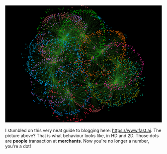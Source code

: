 

<!-- Edit the `index.md` file to change this content. All pages on the blog, including this one, use [Markdown](https://guides.github.com/features/mastering-markdown/). You can include images:
 -->
![Transaction Graph Image](images/neo4j_7916_transactions.png)

I stumbled on this very neat guide to blogging here: https://www.fast.ai.  The picture above?  That is what behaviour looks like, in HD and 2D.  Those dots are __people__ transaction at __merchants__.  Now you're no longer a number, you're a dot!
